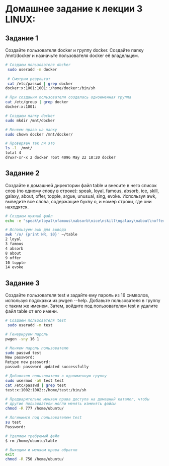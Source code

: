 # Домашнее задание к лекции 3 LINUX:

## Задание 1
Создайте пользователя docker и группу docker. Создайте папку /mnt/docker и назначьте пользователя docker её владельцем.

```bash
# Создаем пользователя docker
 sudo useradd -m docker
 
 # Смотрим результат
 cat /etc/passwd | grep docker
docker:x:1001:1001::/home/docker:/bin/sh

# При создании пользователя создалась одноименная группа
cat /etc/group | grep docker
docker:x:1001:

# Создаем папку docker
sudo mkdir /mnt/docker

# Меняем права на папку
sudo chown docker /mnt/docker/

# Проверяем так ли это
ls -l  /mnt/
total 4
drwxr-xr-x 2 docker root 4096 May 22 18:20 docker
```
## Задание 2
Создайте в домашней директории файл table и внесите в него список слов (по одному слову в строке): speak, loyal, famous, absorb, ice, skill, galaxy, about, offer, topple, argue, unusual, sing, evoke. Используя awk, выведите все слова, содержащие букву o, и номер строки, где они находятся.

```bash
# Создаем нужный файл
echo -e "speak\nloyal\nfamous\nabsorb\nice\nskill\ngalaxy\nabout\noffer\ntopple\nargue\nunusual\nsing\nevoke" > ~/table

# Используем awk для вывода
awk '/o/ {print NR, $0}' ~/table
2 loyal
3 famous
4 absorb
8 about
9 offer
10 topple
14 evoke
```
## Задание 3
Создайте пользователя test и задайте ему пароль из 16 символов, используя подсказки из pwgen --help. Добавьте пользователя в группу с таким же именем. Затем, войдите под пользователем test и удалите файл table от его имени.

```bash
# Создаем пользователя test
 sudo useradd -m test

# Генерируем пароль 
pwgen -sny 16 1

# Меняем пароль пользователю
sudo passwd test
New password:
Retype new password:
passwd: password updated successfully

# Добавляем пользователя в одноименную группу
sudo usermod -aG test test
cat /etc/passwd | grep test
test:x:1002:1002::/home/test:/bin/sh

# Предварительно меняем права доступа на домашний каталог, чтобы
# другие пользователи могли менять изменять файлы
chmod -R 777 /home/ubuntu/

# Логинимся под пользователем test
su test
Password:

# Удаляем требуемый файл
$ rm /home/ubuntu/table

# Выходим и меняем права обратно
exit
chmod -R 750 /home/ubuntu/
```
